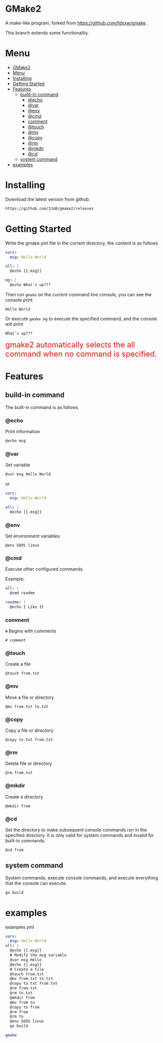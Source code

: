 # GMake2
A make-like program, forked from https://github.com/fdxxw/gmake .

This branch extends some functionality.

# Menu

- [GMake2](#gmake2)
- [Menu](#menu)
- [Installing](#installing)
- [Getting Started](#getting-started)
- [Features](#features)
  - [build-in command](#build-in-command)
    - [@echo](#echo)
    - [@var](#var)
    - [@env](#env)
    - [@cmd](#cmd)
    - [comment](#comment)
    - [@touch](#touch)
    - [@mv](#mv)
    - [@copy](#copy)
    - [@rm](#rm)
    - [@mkdir](#mkdir)
    - [@cd](#cd)
  - [system command](#system-command)
- [examples](#examples)

# Installing

Download the latest version from github.


```sh
https://github.com/3JoB/gmake2/releases
```

# Getting Started

Write the gmake.yml file in the current directory, the content is as follows

```yml
vars:
  msg: Hello World

all: |
  @echo {{.msg}}

mg: |
  @echo What's up???
```

Then run `gmake` on the current command line console, you can see the console print

```
Hello World
```

Or execute `gmake mg` to execute the specified command, and the console will print
```
What's up???
```
<font color=#e40d0d size=5>gmake2 automatically selects the all command when no command is specified.</font>
<br>

# Features

## build-in command

The built-in command is as follows

### @echo

Print information

```sh
@echo msg
```

### @var

Set variable

```sh
@var msg Hello World
```

or

```yml
vars:
  msg: Hello World

all: |
  @echo {{.msg}}
```

### @env

Set environment variables

```
@env GOOS linux
```

### @cmd
Execute other configured commands.

Example:
```yml
all: |
  @cmd readme

readme: |
  @echo I Like It
```

### comment

`#` Begins with comments

```
# comment
```

### @touch

Create a file

```
@touch from.txt
```

### @mv

Move a file or directory

```
@mv from.txt to.txt
```

### @copy

Copy a file or directory

```
@copy to.txt from.txt
```

### @rm

Delete file or directory

```
@rm from.txt
```

### @mkdir

Create a directory

```
@mkdir from
```

### @cd

Set the directory to make subsequent console commands run in the specified directory. It is only valid for system commands and invalid for built-in commands.

```
@cd from
```

## system command

System commands, execute console commands, and execute everything that the console can execute.

```sh
go build
```

# examples

examples.yml

```yml
vars:
  msg: Hello World
all: |
  @echo {{.msg}}
  # Modify the msg variable
  @var msg Hello
  @echo {{.msg}}
  # Create a file
  @touch from.txt
  @mv from.txt to.txt
  @copy to.txt from.txt
  @rm from.txt
  @rm to.txt
  @mkdir from
  @mv from to
  @copy to from
  @rm from
  @rm to
  @env GOOS linux
  go build
```

```sh
gmake
```
